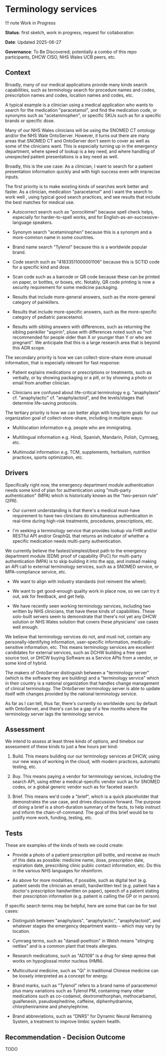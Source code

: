 # Terminology services

!!! note
    Work in Progress

**Status**: first sketch, work in progress, request for collaboration

**Date**: Updated 2025-06-27

**Governance**: To Be Discovered; potentially a combo of this repo participants,
DHCW CISO, NHS Wales UCB peers, etc.

## Context

Broadly, many of our medical applications provide many kinds search
capabilities, such as terminology search for procedure names and codes,
prescription  names and codes, location names and codes, etc.

A typical example is a clinician using a medical application who wants to search
for the medication "paracetamol", and find the medication code, or synonyms such
as "acetaminophen", or specific SKUs such as for a specific brands or specific
dose.

Many of our NHS Wales clinicians will be using the SNOMED CT ontology and/or the
NHS Wale OntoServer. However, it turns out there are many areas that SNOMED CT
and OntoServer don't seem to cover as well as some of the clinicians want. This
is especially turning up in the emergency department, where speed of lookup is a
key need, and where handling of unexpected patient presentations is a key need
as well.

Broadly, this is the use case: As a clinician, I want to search for a patient
presentation information quickly and with high success even with imprecise inputs.

The first priority is to make existing kinds of searches work better and faster.
As a clinician, medication "paracetamol" and I want the search to work well ,
using typical good search practices, and see results that include the best
matches for medical use.

* Autocorrect search such as "porocitimel" because spell check helps, especially
  for harder-to-spell works, and for English-as-an-successive-language speakers.

* Synonym search "acetaminophen" because this is a synonym and a more-common
  name in some countries.

* Brand name search "Tylenol" because this is a worldwide popular brand.

* Code search such as "41833511000001106" because this is SCTID code for a
  specific kind and dose.

* Scan code such as a barcode or QR code because these can be printed on paper,
  or bottles, or boxes, etc. Notably, QR code printing is now a security
  requirement for some medicine packaging.

* Results that include more-general answers, such as the more-general category
  of painkillers.

* Results that include more-specific answers, such as the more-specific category
  of pediatric paracetamol.

* Results with sibling answers with differences, such as returning the sibling
  painkiller "aspirin", pluse with differences noted such as "not recommended
  for people older than X or younger than Y or who are pregnant". We anticipate
  that this is a large research area that is beyond this ADR scope.

The secondary priority is how we can collect-store-share more unusual
information, that is especially relevant for fast response:

* Patient explains medications or prescriptions or treatments, such as verbally,
  or by showing packaging or a pill, or by showing a photo or email from another
  clinician.

* Clinicians are confused about life-critical terminology e.g. "anaphylaxis" cf.
  "anaphylactic" cf. "anaphylactoid", and the levels/stages that determine
  life-saving protocols.

The tertiary priority is how we can better align with long-term goals for our
organization goal of collect-store-share, including in multiple ways:

* Multilocation information e.g. people who are immigrating.

* Multilingual information e.g. Hindi, Spanish, Mandarin, Polish, Cymraeg, etc.

* Multimodal information e.g. TCM, supplements, herbalism, nutrition practices,
  sports optimization, etc.

## Drivers

Specifically right now, the emergency department module authentication needs
some kind of plan for authentication using "multi-party authentication" (MPA)
which is historically known as the "two-person rule" (2PR).

* Our current understanding is that there's a medical must-have requirement to
have two clinicians do simultaneous authentication in real-time during high-risk
treatments, procedures, prescriptions, etc.

* I'm seeking a terminology service that provides lookup via FHIR and/or RESTful
  API and/or GraphQL that returns an indicator of whether a specific medication
  needs multi-party authentication.

We currently believe the fastest/simplest/best path to the emergency department
module (EDM) proof of capability (PoC) for multi-party authentication (MPA) is
to skip building it into the app, and instead making an API call to external
terminology services, such as a SNOMED service, or MPA-compliance service, etc.

* We want to align with industry standards (not reinvent the wheel).

* We want to get good-enough quality work in place now, so we can try it out, ask
for feedback, and get help.

* We have recently seen working terminology services, including two written by
NHS clinicians, that have these kinds of capabilities. These solo-built servers
seem to demonstrate that there's not yet any DHCW solution or NHS Wales solution
that covers these physicians' use cases well enough.

We believe that terminology services do not, and must not, contain any
personally-identifying information, user-specific information,
medically-sensitive information, etc. This means terminology services are
excellent candidates for external services, such as DCHW building a free open
source tool, or DHCW buying Software as a Service APIs from a vendor, or some
kind of hybrid.

The makers of OntoServer distinguish between a "terminology server" (which is
the software they are building) and a "terminology service" which in their
country is a national organization that handles change management of clinical
terminology. The OntoServer terminology server is able to update itself with
changes provided by the national terminology service.

As far as I can tell, thus far, there's currently no worldwide sync by default
with OntoServer, and there's can be a gap of a few months where the terminology
server lags the terminology service.

## Assessment

We intend to assess at least three kinds of options, and timebox our assessment
of these kinds to just a few hours per kind:

1. Build. This means building our our terminology services at DHCW, using our
   new ways of working in the cloud, with modern practices, automatic testing,
   etc.

2. Buy. This means paying a vendor for terminology services, including the
   search API, using either a medical-specific vendor such as for SNOMED codes,
   or a global generic vendor such as for faceted search.

3. Brief. This means we'd code a "brief", which is a quick placeholder that
   demonstrates the use case, and drives discussion forward. The purpose of
   doing a brief is a short-duration summary of the facts, to help instruct and
   inform the chain-of-command. The goal of this brief would be to justify more
   work, funding, testing, etc.

## Tests

These are examples of the kinds of tests we could create:

* Provide a photo of a patient prescription pill bottle, and receive as much of
  this data as possible: medicine name, dose, prescription date, expiration
  date, prescribing clinic public contact information, etc. Do this in the
  various NHS languages for nhsinform.

* As above for more modalities, if possible, such as digital text (e.g. patient
  sends the clinician an email), handwritten text (e.g. patient has a doctor's
  prescription handwritten on paper), speech of a patient stating their
  prescription information (e.g. patient is calling the GP or in person).

If specific search terms may be helpful, here are some that can be for test cases:

* Distinguish between "anaphylaxis", "anaphylactic", "anaphylactoid", and
  whatever stages the emergency department wants-- which may vary by location.

* Cymraeg terms, such as "danadl poethion" in Welsh means "stinging nettles" and
is a common plant that treats allergies.

* Research medications, such as "AD109" is a drug for sleep apnea that works on
  hypoglossal motor nucleus (HMN).

* Multicultural medicine, such as "Qi" in traditional Chinese medicine can be loosely interpreted as a concept for energy.

* Brand marks, such as "Tylenol" refers to a brand name of paracetemol plus many
  variations such as Tylenol PM, containing many other medications such as
  co-codamol, dextromethorphan, methocarbamol, guaifenesin, pseudoephedrine,
  caffeine, diphenhydramine, chlorpheniramine and phenylephrine.

* Brand abbreviations, such as "DNRS" for Dynamic Neural Retraining System, a
  treatment to improve limbic system health.

## Recommendation - Decision Outcome

TODO
